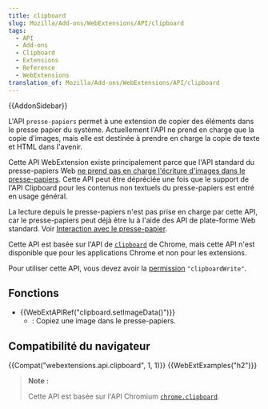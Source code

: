 ```yaml
---
title: clipboard
slug: Mozilla/Add-ons/WebExtensions/API/clipboard
tags:
  - API
  - Add-ons
  - Clipboard
  - Extensions
  - Reference
  - WebExtensions
translation_of: Mozilla/Add-ons/WebExtensions/API/clipboard
---
```

{{AddonSidebar}}

L'API `presse-papiers` permet à une extension de copier des éléments dans le presse papier du système. Actuellement l'API ne prend en charge que la copie d'images, mais elle est destinée à prendre en charge la copie de texte et HTML dans l'avenir.

Cette API WebExtension existe principalement parce que l'API standard du presse-papiers Web [ne prend pas en charge l'écriture d'images dans le presse-papiers](https://w3c.github.io/clipboard-apis/#writing-to-clipboard). Cette API peut être dépréciée une fois que le support de l'API Clipboard pour les contenus non textuels du presse-papiers est entré en usage général.

La lecture depuis le presse-papiers n'est pas prise en charge par cette API, car le presse-papiers peut déjà être lu à l'aide des API de plate-forme Web standard. Voir [Interaction avec le presse-papier](/fr/Add-ons/WebExtensions/Interact_with_the_clipboard#Reading_from_the_clipboard).

Cette API est basée sur l'API de [`clipboard`](https://developer.chrome.com/apps/clipboard) de Chrome, mais cette API n'est disponible que pour les applications Chrome et non pour les extensions.

Pour utiliser cette API, vous devez avoir la [permission](/fr/Add-ons/WebExtensions/manifest.json/permissions) `"clipboardWrite"`.

## Fonctions

- {{WebExtAPIRef("clipboard.setImageData()")}}
  - : Copiez une image dans le presse-papiers.

## Compatibilité du navigateur

{{Compat("webextensions.api.clipboard", 1, 1)}} {{WebExtExamples("h2")}}

> **Note :**
>
> Cette API est basée sur l'API Chromium [`chrome.clipboard`](https://developer.chrome.com/apps/clipboard).

